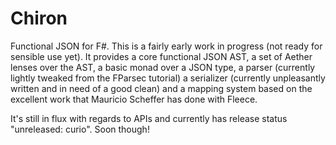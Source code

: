 Chiron
======

Functional JSON for F#. This is a fairly early work in progress (not ready for sensible use yet). It provides a core functional JSON AST, a set of Aether lenses over the AST, a basic monad over a JSON type, a parser (currently lightly tweaked from the FParsec tutorial) a serializer (currently unpleasantly written and in need of a good clean) and a mapping system based on the excellent work that Mauricio Scheffer has done with Fleece.

It's still in flux with regards to APIs and currently has release status "unreleased: curio". Soon though!

